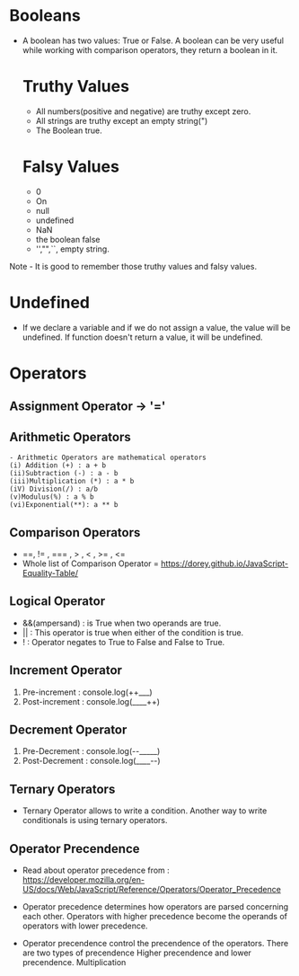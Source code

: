 # Booleans
- A boolean has two values: True or False. A boolean can be very useful while working with comparison operators, they return a boolean in it.

    # Truthy Values
    - All numbers(positive and negative) are truthy except zero.
    - All strings are truthy except an empty string(")
    - The Boolean true.

    # Falsy Values
    - 0
    - On
    - null
    - undefined
    - NaN
    - the boolean false
    - '',"",``, empty string.

Note - It is good to remember those truthy values and falsy values.

# Undefined
- If we declare a variable and if we do not assign a value, the value will be undefined. If function doesn't return a value, it will be undefined.

# Operators

## Assignment Operator -> '='

## Arithmetic Operators
    - Arithmetic Operators are mathematical operators
    (i) Addition (+) : a + b
    (ii)Subtraction (-) : a - b
    (iii)Multiplication (*) : a * b
    (iV) Division(/) : a/b
    (v)Modulus(%) : a % b
    (vi)Exponential(**): a ** b

## Comparison Operators
- ==, != , === , > , < , >= , <=
- Whole list of Comparison Operator = https://dorey.github.io/JavaScript-Equality-Table/

## Logical Operator
- &&(ampersand) : is True when two operands are true.
- || : This operator is true when either of the condition is true.
- ! : Operator negates to True to False and False to True.

## Increment Operator
1. Pre-increment : console.log(++___)
2. Post-increment : console.log(____++)

## Decrement Operator 
1. Pre-Decrement : console.log(--_____) 
2. Post-Decrement : console.log(____--)

## Ternary Operators
- Ternary Operator allows to write a condition. Another way to write conditionals is using ternary operators.

## Operator Precendence
- Read about operator precedence from : https://developer.mozilla.org/en-US/docs/Web/JavaScript/Reference/Operators/Operator_Precedence

- Operator precedence determines how operators are parsed concerning each other. Operators with higher precedence become the operands of operators with lower precedence.

- Operator precendence control the precendence of the operators. There are two types of precendence Higher precendence and lower precendence. 
Multiplication 

